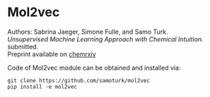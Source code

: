 # Mol2vec  

Authors: Sabrina Jaeger, Simone Fulle, and Samo Turk.  
*Unsupervised Machine Learning Approach with Chemical Intuition.* submitted.  
Preprint available on [chemrxiv](https://chemrxiv.org/articles/Mol2vec_Unsupervised_Machine_Learning_Approach_with_Chemical_Intuition/5513581)

Code of Mol2vec module can be obtained and installed via:  
```
git clone https://github.com/samoturk/mol2vec  
pip install -e mol2vec  
```

